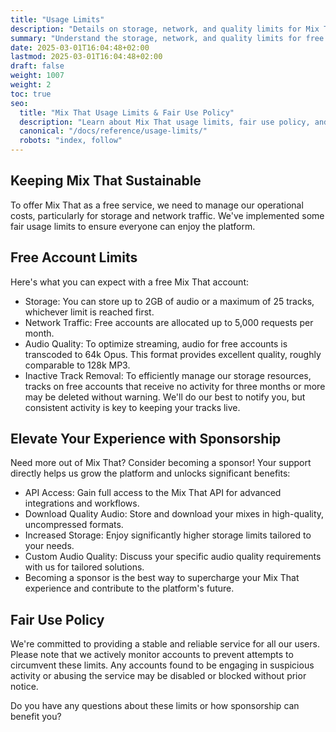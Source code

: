 ```yaml
---
title: "Usage Limits"
description: "Details on storage, network, and quality limits for Mix That accounts."
summary: "Understand the storage, network, and quality limits for free and sponsored Mix That accounts."
date: 2025-03-01T16:04:48+02:00
lastmod: 2025-03-01T16:04:48+02:00
draft: false
weight: 1007
weight: 2
toc: true
seo:
  title: "Mix That Usage Limits & Fair Use Policy"
  description: "Learn about Mix That usage limits, fair use policy, and the benefits of sponsorship for increased storage, quality, and API access."
  canonical: "/docs/reference/usage-limits/"
  robots: "index, follow"
---
```


## Keeping Mix That Sustainable

To offer Mix That as a free service, we need to manage our operational costs, particularly for storage and network traffic. We've implemented some fair usage limits to ensure everyone can enjoy the platform.

## Free Account Limits

Here's what you can expect with a free Mix That account:

- Storage: You can store up to 2GB of audio or a maximum of 25 tracks, whichever limit is reached first.
- Network Traffic: Free accounts are allocated up to 5,000 requests per month.
- Audio Quality: To optimize streaming, audio for free accounts is transcoded to 64k Opus. This format provides excellent quality, roughly comparable to 128k MP3.
- Inactive Track Removal: To efficiently manage our storage resources, tracks on free accounts that receive no activity for three months or more may be deleted without warning. We'll do our best to notify you, but consistent activity is key to keeping your tracks live.

## Elevate Your Experience with Sponsorship

Need more out of Mix That? Consider becoming a sponsor! Your support directly helps us grow the platform and unlocks significant benefits:

- API Access: Gain full access to the Mix That API for advanced integrations and workflows.
- Download Quality Audio: Store and download your mixes in high-quality, uncompressed formats.
- Increased Storage: Enjoy significantly higher storage limits tailored to your needs.
- Custom Audio Quality: Discuss your specific audio quality requirements with us for tailored solutions.
- Becoming a sponsor is the best way to supercharge your Mix That experience and contribute to the platform's future.

## Fair Use Policy

We're committed to providing a stable and reliable service for all our users. Please note that we actively monitor accounts to prevent attempts to circumvent these limits. Any accounts found to be engaging in suspicious activity or abusing the service may be disabled or blocked without prior notice.

Do you have any questions about these limits or how sponsorship can benefit you?
